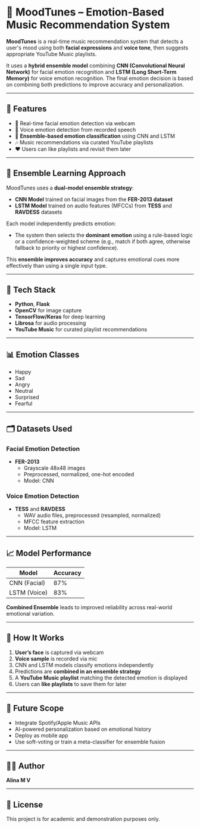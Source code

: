 # 🎵 MoodTunes – Emotion-Based Music Recommendation System

**MoodTunes** is a real-time music recommendation system that detects a user's mood using both **facial expressions** and **voice tone**, then suggests appropriate YouTube Music playlists.

It uses a **hybrid ensemble model** combining **CNN (Convolutional Neural Network)** for facial emotion recognition and **LSTM (Long Short-Term Memory)** for voice emotion recognition. The final emotion decision is based on combining both predictions to improve accuracy and personalization.

---

## 📌 Features

- 🎥 Real-time facial emotion detection via webcam
- 🎤 Voice emotion detection from recorded speech
- 🧠 **Ensemble-based emotion classification** using CNN and LSTM
- 🎶 Music recommendations via curated YouTube playlists
- ❤️ Users can like playlists and revisit them later

---

## 🤖 Ensemble Learning Approach

MoodTunes uses a **dual-model ensemble strategy**:
- **CNN Model** trained on facial images from the **FER-2013 dataset**
- **LSTM Model** trained on audio features (MFCCs) from **TESS** and **RAVDESS** datasets

Each model independently predicts emotion:
- The system then selects the **dominant emotion** using a rule-based logic or a confidence-weighted scheme (e.g., match if both agree, otherwise fallback to priority or highest confidence).

This **ensemble improves accuracy** and captures emotional cues more effectively than using a single input type.

---

## 🔧 Tech Stack

- **Python**, **Flask**
- **OpenCV** for image capture
- **TensorFlow/Keras** for deep learning
- **Librosa** for audio processing
- **YouTube Music** for curated playlist recommendations

---

## 📊 Emotion Classes

- Happy
- Sad
- Angry
- Neutral
- Surprised
- Fearful

---

## 🗂️ Datasets Used

### Facial Emotion Detection
- **FER-2013**
  - Grayscale 48x48 images
  - Preprocessed, normalized, one-hot encoded
  - Model: CNN

### Voice Emotion Detection
- **TESS** and **RAVDESS**
  - WAV audio files, preprocessed (resampled, normalized)
  - MFCC feature extraction
  - Model: LSTM

---

## 📈 Model Performance

| Model | Accuracy |
|-------|----------|
| CNN (Facial) | 87% |
| LSTM (Voice) | 83% |

**Combined Ensemble** leads to improved reliability across real-world emotional variation.

---

## 🚀 How It Works

1. **User’s face** is captured via webcam
2. **Voice sample** is recorded via mic
3. CNN and LSTM models classify emotions independently
4. Predictions are **combined in an ensemble strategy**
5. A **YouTube Music playlist** matching the detected emotion is displayed
6. Users can **like playlists** to save them for later

---

## 🧪 Future Scope

- Integrate Spotify/Apple Music APIs
- AI-powered personalization based on emotional history
- Deploy as mobile app
- Use soft-voting or train a meta-classifier for ensemble fusion

---

## 👩‍💻 Author

**Alina M V**  

---

## 📜 License

This project is for academic and demonstration purposes only.
